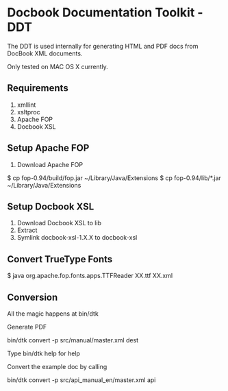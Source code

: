 Docbook Documentation Toolkit - DDT
===================================

The DDT is used internally for generating HTML and PDF docs from 
DocBook XML documents.

Only tested on MAC OS X currently.

Requirements
------------

1. xmllint
2. xsltproc
3. Apache FOP
4. Docbook XSL

Setup Apache FOP
----------------

1. Download Apache FOP

$ cp fop-0.94/build/fop.jar ~/Library/Java/Extensions
$ cp fop-0.94/lib/*.jar ~/Library/Java/Extensions

Setup Docbook XSL
-----------------

1. Download Docbook XSL to lib
2. Extract
3. Symlink docbook-xsl-1.X.X to docbook-xsl

Convert TrueType Fonts
----------------------

$ java org.apache.fop.fonts.apps.TTFReader XX.ttf XX.xml

Conversion
----------

All the magic happens at bin/dtk

Generate PDF

bin/dtk convert -p src/manual/master.xml dest

Type bin/dtk help for help

Convert the example doc by calling

bin/dtk convert -p src/api_manual_en/master.xml api